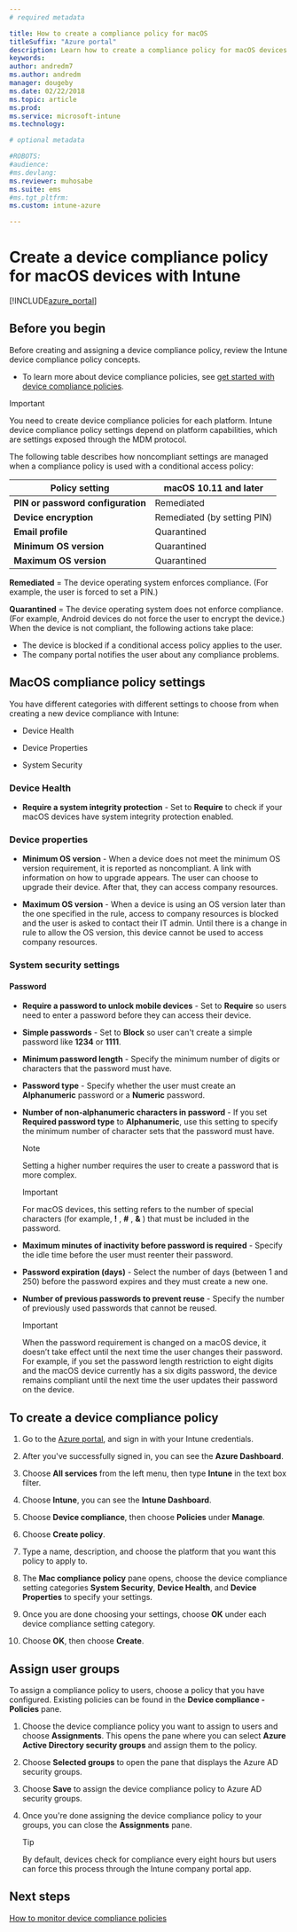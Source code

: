 ```yaml
---
# required metadata

title: How to create a compliance policy for macOS
titleSuffix: "Azure portal"
description: Learn how to create a compliance policy for macOS devices.
keywords:
author: andredm7
ms.author: andredm
manager: dougeby
ms.date: 02/22/2018
ms.topic: article
ms.prod:
ms.service: microsoft-intune
ms.technology:

# optional metadata

#ROBOTS:
#audience:
#ms.devlang:
ms.reviewer: muhosabe
ms.suite: ems
#ms.tgt_pltfrm:
ms.custom: intune-azure

---
```


# Create a device compliance policy for macOS devices with Intune


[!INCLUDE[azure_portal](./includes/azure_portal.md)]
## Before you begin

Before creating and assigning a device compliance policy, review the Intune device compliance policy concepts.

- To learn more about device compliance policies, see [get started with device compliance policies](device-compliance.md).

> [!IMPORTANT]
> You need to create device compliance policies for each platform. Intune device compliance policy settings depend on platform capabilities, which are settings exposed through the MDM protocol.

The following table describes how noncompliant settings are managed when a compliance policy is used with a conditional access policy:


| Policy setting | macOS 10.11 and later |
| --- | --- |
| **PIN or password configuration** | Remediated |   
| **Device encryption** | Remediated (by setting PIN) |
| **Email profile** | Quarantined |
|**Minimum OS version** | Quarantined |
| **Maximum OS version** | Quarantined |  


**Remediated** = The device operating system enforces compliance. (For example, the user is forced to set a PIN.)

**Quarantined** = The device operating system does not enforce compliance. (For example, Android devices do not force the user to encrypt the device.) When the device is not compliant, the following actions take place:

- The device is blocked if a conditional access policy applies to the user.
- The company portal notifies the user about any compliance problems.

## MacOS compliance policy settings

You have different categories with different settings to choose from when creating a new device compliance with Intune:

- Device Health

- Device Properties

- System Security

### Device Health

- **Require a system integrity protection** - Set to **Require** to check if your macOS devices have system integrity protection enabled.

### Device properties

- **Minimum OS version** - When a device does not meet the minimum OS version requirement, it is reported as noncompliant. A link with information on how to upgrade appears. The user can choose to upgrade their device. After that, they can access company resources.

- **Maximum OS version** - When a device is using an OS version later than the one specified in the rule, access to company resources is blocked and the user is asked to contact their IT admin. Until there is a change in rule to allow the OS version, this device cannot be used to access company resources.

### System security settings

#### Password

- **Require a password to unlock mobile devices** - Set to **Require** so users need to enter a password before they can access their device.

- **Simple passwords** - Set to **Block** so user can't create a simple password like **1234** or **1111**.

- **Minimum password length** - Specify the minimum number of digits or characters that the password must have.

- **Password type** - Specify whether the user must create an **Alphanumeric** password or a **Numeric** password.

- **Number of non-alphanumeric characters in password** - If you set **Required password type** to **Alphanumeric**, use this setting to specify the minimum number of character sets that the password must have. 

	> [!NOTE]
	> Setting a higher number requires the user to create a password that is more complex.

	> [!IMPORTANT]
	> For macOS devices, this setting refers to the number of special characters (for example, **!** , **#** , **&amp;** ) that must be included in the password.

- **Maximum minutes of inactivity before password is required** - Specify the idle time before the user must reenter their password.

- **Password expiration (days)** - Select the number of days (between 1 and 250) before the password expires and they must create a new one.

- **Number of previous passwords to prevent reuse** - Specify the number of previously used passwords that cannot be reused.

	> [!IMPORTANT]
	> When the password requirement is changed on a macOS device, it doesn’t take effect until the next time the user changes their password. For example, if you set the password length restriction to eight digits and the macOS device currently has a six digits password, the device remains compliant until the next time the user updates their password on the device.

## To create a device compliance policy

1. Go to the [Azure portal](https://portal.azure.com), and sign in with your Intune credentials.

2. After you've successfully signed in, you can see the **Azure Dashboard**.

3. Choose **All services** from the left menu, then type **Intune** in the text box filter.

4. Choose **Intune**, you can see the **Intune Dashboard**.

5. Choose **Device compliance**, then choose **Policies** under **Manage**.

6. Choose **Create policy**.

7. Type a name, description, and choose the platform that you want this policy to apply to.

8. The **Mac compliance policy** pane opens, choose the device compliance setting categories **System Security**, **Device Health**, and **Device Properties** to specify your settings.

10. Once you are done choosing your settings, choose **OK** under each device compliance setting category.

11. Choose **OK**, then choose **Create**.

## Assign user groups

To assign a compliance policy to users, choose a policy that you have configured. Existing policies can be found in the **Device compliance - Policies** pane.

1. Choose the device compliance policy you want to assign to users and choose **Assignments**. This opens the pane where you can select **Azure Active Directory security groups** and assign them to the policy.

2. Choose **Selected groups** to open the pane that displays the Azure AD security groups.

3. Choose **Save** to assign the device compliance policy to Azure AD security groups.

4. Once you're done assigning the device compliance policy to your groups, you can close the **Assignments** pane.

	> [!TIP]
	> By default, devices check for compliance every eight hours but users can force this process through the Intune company portal app.

## Next steps

[How to monitor device compliance policies](compliance-policy-monitor.md)
